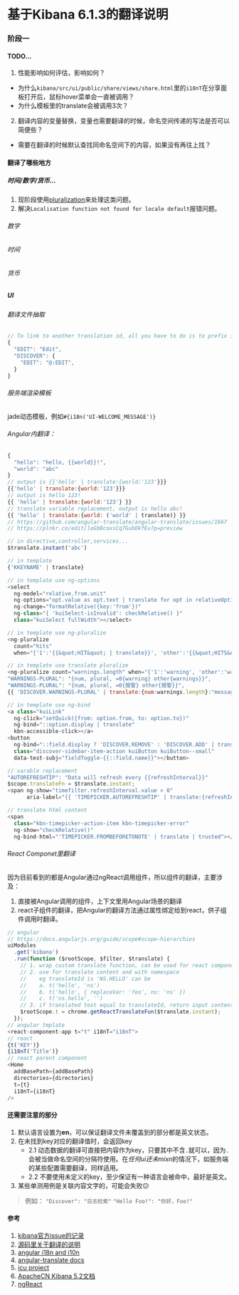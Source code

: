 # 基于Kibana 6.1.3的翻译说明

### 阶段一

#### TODO...

1. 性能影响如何评估，影响如何？
  - 为什么`kibana/src/ui/public/share/views/share.html`里的`i18nT`在分享面板打开后，鼠标hover菜单会一直被调用？
  - 为什么模板里的translate会被调用3次？
2. 翻译内容的变量替换，变量也需要翻译的时候，命名空间传递的写法是否可以简便些？
  - 需要在翻译的时候默认查找同命名空间下的内容，如果没有再往上找？

#### 翻译了哪些地方

##### 时间/数字/货币...
1. 现阶段使用[pluralization](https://angular-translate.github.io/docs/#/guide/14_pluralization)来处理这类问题。
2. 解决`Localisation function not found for locale default`报错问题。

###### 数字

###### 时间

###### 货币

##### UI

###### 翻译文件抽取
```javascript
// To link to another translation id, all you have to do is to prefix its contents with an @: sign followed by the full name of the translation id including the namespace you want to link to.
{
  "EDIT": "Edit",
  "DISCOVER": {
    "EDIT": "@:EDIT",
  }
}

```

###### 服务端渲染模板
jade动态模板，例如`#{i18n('UI-WELCOME_MESSAGE')}`

###### Angular内翻译：
```javascript
{
  "hello": "hello, {{world}}!",
  "world": "abc"
}
// output is {{'hello' | translate:{world:'123'}}}
{{'hello' | translate:{world:'123'}}}
// output is hello 123!
{{ 'hello' | translate:{world:'123'} }}
// translate variable replacement, output is hello abc!
{{ 'hello' | translate:{world: ('world' | translate)} }}
// https://github.com/angular-translate/angular-translate/issues/1667
// https://plnkr.co/edit/leGbBcoxsCq7GubOkfEu?p=preview

// in directive,controller,services...
$translate.instant('abc')

// in template
{'KKEYNAME' | translate}

// in template use ng-options
<select
  ng-model="relative.from.unit"
  ng-options="opt.value as opt.text | translate for opt in relativeOptions"
  ng-change="formatRelative({key:'from'})"
  ng-class="{ 'kuiSelect-isInvalid': checkRelative() }"
  class="kuiSelect fullWidth"></select>

// in template use ng-pluralize
<ng-pluralize
  count="hits"
  when="{'1':'{{&quot;HIT&quot; | translate}}', 'other':'{{&quot;HITS&quot; | translate}}'}"></ng-pluralize>

// in template use translate pluralize
<ng-pluralize count="warnings.length" when="{'1':'warning', 'other':'warnings'}"></ng-pluralize>
"WARNINGS-PLURAL": "{num, plural, =0{warning} other{warnings}}",
"WARNINGS-PLURAL": "{num, plural, =0{报警} other{报警}}",
{{ 'DISCOVER.WARNINGS-PLURAL' | translate:{num:warnings.length}:"messageformat" }}

// in template use ng-bind
<a class="kuiLink"
  ng-click="setQuick({from: option.from, to: option.to})"
  ng-bind="::option.display | translate"
  kbn-accessible-click></a>
<button
  ng-bind="::field.display ? 'DISCOVER.REMOVE' : 'DISCOVER.ADD' | translate"
  class="discover-sidebar-item-action kuiButton kuiButton--small"
  data-test-subj="fieldToggle-{{::field.name}}"></button>

// varable replacement
"AUTOREFRESHTIP": "Data will refresh every {{refreshInterval}}"
$scope.translateFn = $translate.instant;
<span ng-show="timefilter.refreshInterval.value > 0"
      aria-label="{{ 'TIMEPICKER.AUTOREFRESHTIP' | translate:{refreshInterval:translateFn(timefilter.refreshInterval.display)} }}">

// translate html content
<span
  class="kbn-timepicker-action-item kbn-timepicker-error"
  ng-show="checkRelative()"
  ng-bind-html="'TIMEPICKER.FROMBEFORETONOTE' | translate | trusted"></span>
```

###### React Componet里翻译
因为目前看到的都是Angular通过ngReact调用组件，所以组件的翻译，主要涉及：
1. 直接被Angular调用的组件，上下文里用Angular场景的翻译
2. react子组件的翻译，把Angular的翻译方法通过属性绑定给到react，供子组件调用时翻译。
```javascript
// angular
// https://docs.angularjs.org/guide/scope#scope-hierarchies
uiModules
  .get('kibana')
  .run(function ($rootScope, $filter, $translate) {
    // 1. wrap custom translate function, can be used for react component
    // 2. use for translate content and with namespace
    //    eg translateId is 'NS.HELLO' can be
    //    a. t('hello', 'ns')
    //    b. t('hello', { replaceVar: 'foo', ns: 'ns' })
    //    c. t('ns.hello', '')
    // 3. if translated text equal to translateId, return input content 'hello'
    $rootScope.t = chrome.getReactTranslateFun($translate.instant);
  });
// angular tmplate
<react-component-app t="t" i18nT="i18nT">
// react
{t('KEY')}
{i18nT('Title')}
// react parent component
<Home
  addBasePath={addBasePath}
  directories={directories}
  t={t}
  i18nT={i18nT}
/>

```

#### 还需要注意的部分

1. 默认语言设置为**en**，可以保证翻译文件未覆盖到的部分都是英文状态。
2. 在未找到key对应的翻译值时，会返回key
	- 2.1 动态数据的翻译可直接把内容作为key，只要其中不含`.`就可以，因为`.`会被当做命名空间的分隔符使用。在*任何ui还未mixn*的情况下，如服务端的某些配置需要翻译，同样适用。
	- 2.2 不要使用未定义的key，至少保证有一种语言会被命中，最好是英文。
3. 某些单测用例是关联内容文字的，可能会失败:confused:

> 例如：
> `"Discover": "日志检索"`
> `"Hello Foo!": "你好，Foo!"`


#### 参考
1. [kibana官方issue的记录](https://github.com/elastic/kibana/issues/6515)
2. [源码里关于翻译的说明](/docs/development/plugin/development-internationalization.asciidoc)
3. [angular i18n and i10n](https://docs.angularjs.org/guide/i18n)
4. [angular-translate docs](https://angular-translate.github.io/docs)
5. [icu project](http://userguide.icu-project.org/i18n)
6. [ApacheCN Kibana 5.2文档](http://cwiki.apachecn.org/pages/viewpage.action?pageId=8159377)
7. [ngReact](https://github.com/ngReact/ngReact)
